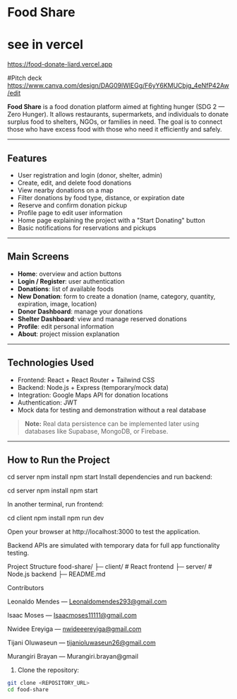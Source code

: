 # Food Share
# see in vercel
https://food-donate-liard.vercel.app

#Pitch deck
https://www.canva.com/design/DAG09lWlEGg/F6yY6KMUCbjg_4eNfP42Aw/edit

**Food Share** is a food donation platform aimed at fighting hunger (SDG 2 — Zero Hunger). It allows restaurants, supermarkets, and individuals to donate surplus food to shelters, NGOs, or families in need. The goal is to connect those who have excess food with those who need it efficiently and safely.

---

## Features

- User registration and login (donor, shelter, admin)
- Create, edit, and delete food donations
- View nearby donations on a map
- Filter donations by food type, distance, or expiration date
- Reserve and confirm donation pickup
- Profile page to edit user information
- Home page explaining the project with a "Start Donating" button
- Basic notifications for reservations and pickups

---

## Main Screens

- **Home**: overview and action buttons  
- **Login / Register**: user authentication  
- **Donations**: list of available foods  
- **New Donation**: form to create a donation (name, category, quantity, expiration, image, location)  
- **Donor Dashboard**: manage your donations  
- **Shelter Dashboard**: view and manage reserved donations  
- **Profile**: edit personal information  
- **About**: project mission explanation  

---

## Technologies Used

- Frontend: React + React Router + Tailwind CSS  
- Backend: Node.js + Express (temporary/mock data)  
- Integration: Google Maps API for donation locations  
- Authentication: JWT  
- Mock data for testing and demonstration without a real database  

> **Note:** Real data persistence can be implemented later using databases like Supabase, MongoDB, or Firebase.

---

## How to Run the Project
cd server
npm install
npm start
Install dependencies and run backend:

cd server
npm install
npm start


In another terminal, run frontend:

cd client
npm install
npm run dev


Open your browser at http://localhost:3000 to test the application.

Backend APIs are simulated with temporary data for full app functionality testing.

Project Structure
food-share/
├─ client/          # React frontend
├─ server/          # Node.js backend
├─ README.md

Contributors

Leonaldo Mendes — Leonaldomendes293@gmail.com

Isaac Moses — Isaacmoses11111@gmail.com

Nwidee Ereyiga — nwideeereyiga@gmail.com

Tijani Oluwaseun — tijanioluwaseun26@gmail.com

Murangiri Brayan — Murangiri.brayan@gmail

1. Clone the repository:

```bash
git clone <REPOSITORY_URL>
cd food-share
